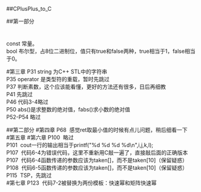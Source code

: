 ##CPlusPlus_to_C </br>

##第一部分
#
const  常量。</br>
bool   布尔型，占8位二进制位，值只有true和false两种，true相当于1，false相当于0。</br>

#第三章
P31  string 为C++ STL中的字符串</br>
P35  operator 是类型符的重载，暂时先跳过</br>
P37  判断素数，这个应该能看懂，更好的方法还有很多，日后再细教</br>
P41  先跳过</br>
P46  代码3-4略过</br>
P50  abs()是求整数的绝对值，fabs()求小数的绝对值</br>
P52-P54  略过</br>

##第二部分
#第四章
P68  感觉ret取最小值的时候有点儿问题，稍后细看一下</br>
#第五章
#第六章
P100  略过</br>
P101  cout一行的输出相当于printf("%d %d %d %d\n",i,j,k,l);</br>
P107  代码6-4为错误代码，这里不重新用C敲一遍了，直接敲后面的正确版本</br>
P107  代码6-4函数传递的参数应该为taken[]，而不是taken[10]（保留疑惑）</br>
P108  代码6-5函数传递的参数应该为taken[]，而不是taken[10]（保留疑惑）</br>
P115  TSP，先跳过</br>
#第七章
P123  代码7-2被替换为两份模板：快速幂和矩阵快速幂</br>
